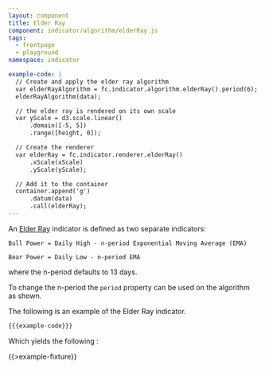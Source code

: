 ```yaml
---
layout: component
title: Elder Ray
component: indicator/algorithm/elderRay.js
tags:
  - frontpage
  - playground 
namespace: indicator

example-code: |
  // Create and apply the elder ray algorithm
  var elderRayAlgorithm = fc.indicator.algorithm.elderRay().period(6);
  elderRayAlgorithm(data);

  // the elder ray is rendered on its own scale
  var yScale = d3.scale.linear()
      .domain([-5, 5])
      .range([height, 0]);

  // Create the renderer
  var elderRay = fc.indicator.renderer.elderRay()
      .xScale(xScale)
      .yScale(yScale);

  // Add it to the container
  container.append('g')
      .datum(data)
      .call(elderRay);
---
```


An [Elder Ray](http://www.investopedia.com/articles/trading/03/022603.asp) indicator is defined as two separate indicators:

`Bull Power = Daily High - n-period Exponential Moving Average (EMA)`

`Bear Power = Daily Low - n-period EMA`

where the n-period defaults to 13 days.

To change the n-period the `period` property can be used on the algorithm as shown.

The following is an example of the Elder Ray indicator. 

```js
{{{example-code}}}
```

Which yields the following :

{{>example-fixture}}
